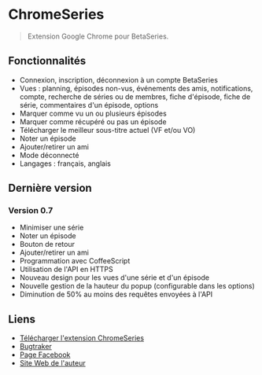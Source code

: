 ChromeSeries
============

> Extension Google Chrome pour BetaSeries.

Fonctionnalités
---------------

* Connexion, inscription, déconnexion à un compte BetaSeries
* Vues : planning, épisodes non-vus, événements des amis, notifications, compte, recherche de séries ou de membres, fiche d'épisode, fiche de série, commentaires d'un épisode, options
* Marquer comme vu un ou plusieurs épisodes
* Marquer comme récupéré ou pas un épisode
* Télécharger le meilleur sous-titre actuel (VF et/ou VO)
* Noter un épisode
* Ajouter/retirer un ami
* Mode déconnecté
* Langages : français, anglais

Dernière version
----------------

### Version 0.7
* Minimiser une série
* Noter un épisode
* Bouton de retour
* Ajouter/retirer un ami
* Programmation avec CoffeeScript
* Utilisation de l'API en HTTPS
* Nouveau design pour les vues d'une série et d'un épisode
* Nouvelle gestion de la hauteur du popup (configurable dans les options)
* Diminution de 50% au moins des requêtes envoyées à l'API

Liens
-----

* [Télécharger l'extension ChromeSeries](https://chrome.google.com/webstore/detail/dadaekemlgdonlfgmfmjnpbgdplffpda)
* [Bugtraker](https://www.betaseries.com/bugs/chromeseries)
* [Page Facebook](http://www.facebook.com/pages/ChromeSeries/199020100116357)
* [Site Web de l'auteur](http://www.menencia.com)
